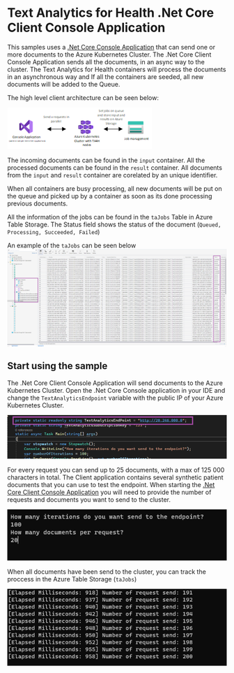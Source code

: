 # Text Analytics for Health .Net Core Client Console Application

This samples uses a [.Net Core Console Application](/samples/ta4h-container-e2e-sample/StressTestConsoleClient/) that can send one or more documents to the Azure Kubernetes Cluster. The .Net Core Client Console Application sends all the documents, in an async way to the cluster. The Text Analytics for Health containers  will process the documents in an asynchronous way and If all the containers are seeded, all new documents will be added to the Queue.

The high level client architecture can be seen below:

!["Diagram of the client sample setup"](../../media/text-analytics-for-health-batch-async/client-architecture.png)

The incoming documents can be found in the `input` container. All the processed documents can be found in the `result` container. All documents from the `input` and `result` container are  corelated by an unique identifier.

When all containers are busy processing, all new documents will be put on the queue and picked up by a container as soon as its done processing previous documents. 

All the information of the jobs can be found in the `taJobs` Table in Azure Table Storage. The Status field shows the status of the document (`Queued, Processing, Succeeded, Failed`)

An example of the `taJobs` can be seen below
!["Text Analytics for Health Queue"](../../media/text-analytics-for-health-batch-async/job-status.png)

## Start using the sample

The .Net Core Client Console Application will send documents to the Azure Kubernetes Cluster. Open the .Net Core Console application in your IDE and change the `TextAnalyticsEndpoint` variable with the public IP of your Azure Kubernetes Cluster.

!["Screenshot of the .Net Core Application with the endpoint url"](../../media/text-analytics-for-health-batch-async/console-app.png)

For every request you can send up to 25 documents, with a max of 125 000 characters in total.
The Client application contains several synthetic patient documents that you can use to test the endpoint. When starting the [.Net Core Client Console Application](/samples/ta4h-container-e2e-sample/StressTestConsoleClient/) you will need to provide the number of requests and documents you want to send to the cluster.

!["Screenshot of the .Net Core Client Console Application with the number of requests and documents"](../../media/text-analytics-for-health-batch-async/client-console-application.png)

When all documents have been send to the cluster, you can track the proccess in the Azure Table Storage (`taJobs`)

!["Screenshot of the .Net Core Client Console Application with the number of requests and documents"](../../media/text-analytics-for-health-batch-async/console-app-finished.png)